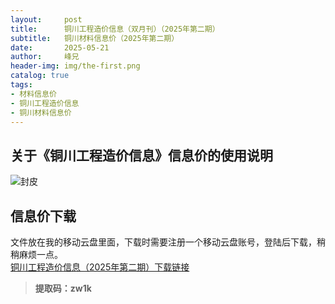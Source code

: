 ```yaml
---
layout:     post
title:      铜川工程造价信息（双月刊）（2025年第二期）
subtitle:   铜川材料信息价（2025年第二期）
date:       2025-05-21
author:     峰兄
header-img: img/the-first.png
catalog: true
tags:
- 材料信息价
- 铜川工程造价信息
- 铜川材料信息价
---
```

## 关于《铜川工程造价信息》信息价的使用说明 ##
![封皮](https://pic1.imgdb.cn/item/682d2d1758cb8da5c8fff3bb.jpg)

## 信息价下载 ##

文件放在我的移动云盘里面，下载时需要注册一个移动云盘账号，登陆后下载，稍稍麻烦一点。  
[铜川工程造价信息（2025年第二期）下载链接](https://caiyun.139.com/w/i/2nc6r0DEcrmnn)



> **提取码：zw1k**

